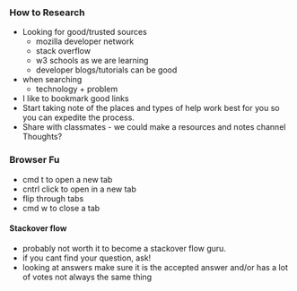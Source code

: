 ### How to Research

- Looking for good/trusted sources
	- mozilla developer network
	- stack overflow
	- w3 schools as we are learning
	- developer blogs/tutorials can be good
- when searching
	- technology + problem
- I like to bookmark good links
- Start taking note of the places and types of help work best for you so you can expedite the process.
- Share with classmates - we could make a resources and notes channel Thoughts?

### Browser Fu
- cmd t to open a new tab
- cntrl click to open in a new tab
- flip through tabs
- cmd w to close a tab

#### Stackover flow
- probably not worth it to become a stackover flow guru.
- if you cant find your question, ask!
- looking at answers make sure it is the accepted answer and/or has a lot of votes not always the same thing


